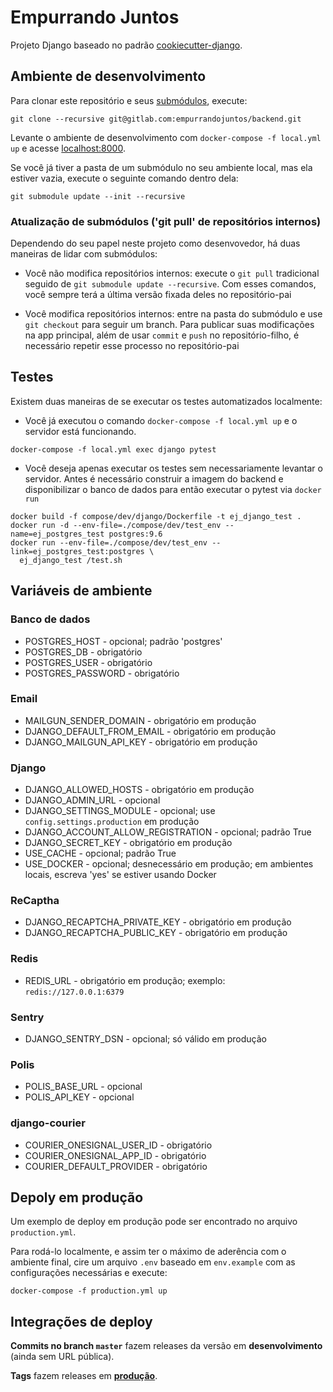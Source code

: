 # Empurrando Juntos

Projeto Django baseado no padrão [cookiecutter-django](http://cookiecutter-django.readthedocs.io/en/latest).

## Ambiente de desenvolvimento

Para clonar este repositório e seus [submódulos](https://git-scm.com/book/en/v2/Git-Tools-Submodules), execute:

`git clone --recursive git@gitlab.com:empurrandojuntos/backend.git`

Levante o ambiente de desenvolvimento com `docker-compose -f local.yml up` e acesse [localhost:8000](http://localhost:8000).

Se você já tiver a pasta de um submódulo no seu ambiente local, mas ela estiver vazia, execute o seguinte comando dentro dela:

`git submodule update --init --recursive`

### Atualização de submódulos ('git pull' de repositórios internos)

Dependendo do seu papel neste projeto como desenvovedor, há duas maneiras de lidar com submódulos:

- Você não modifica repositórios internos: execute o `git pull` tradicional seguido de `git submodule update --recursive`. Com esses comandos, você sempre terá a última versão fixada deles no repositório-pai

- Você modifica repositórios internos: entre na pasta do submódulo e use `git checkout` para seguir um branch. Para publicar suas modificações na app principal, além de usar `commit` e `push` no repositório-filho, é necessário repetir esse processo no repositório-pai

## Testes

Existem duas maneiras de se executar os testes automatizados localmente:

- Você já executou o comando `docker-compose -f local.yml up` e o servidor está funcionando.

```
docker-compose -f local.yml exec django pytest
```

- Você deseja apenas executar os testes sem necessariamente levantar o servidor. Antes é necessário construir a imagem do backend e disponibilizar o banco de dados para então executar o pytest via `docker run`

```
docker build -f compose/dev/django/Dockerfile -t ej_django_test .
docker run -d --env-file=./compose/dev/test_env --name=ej_postgres_test postgres:9.6
docker run --env-file=./compose/dev/test_env --link=ej_postgres_test:postgres \
  ej_django_test /test.sh
```

## Variáveis de ambiente
### Banco de dados
- POSTGRES_HOST - opcional; padrão 'postgres'
- POSTGRES_DB - obrigatório
- POSTGRES_USER - obrigatório
- POSTGRES_PASSWORD - obrigatório

### Email
- MAILGUN_SENDER_DOMAIN - obrigatório em produção
- DJANGO_DEFAULT_FROM_EMAIL - obrigatório em produção
- DJANGO_MAILGUN_API_KEY - obrigatório em produção

### Django
- DJANGO_ALLOWED_HOSTS - obrigatório em produção
- DJANGO_ADMIN_URL - opcional
- DJANGO_SETTINGS_MODULE - opcional; use `config.settings.production` em produção
- DJANGO_ACCOUNT_ALLOW_REGISTRATION - opcional; padrão True
- DJANGO_SECRET_KEY - obrigatório em produção
- USE_CACHE - opcional; padrão True
- USE_DOCKER - opcional; desnecessário em produção; em ambientes locais, escreva 'yes' se estiver usando Docker

### ReCaptha
- DJANGO_RECAPTCHA_PRIVATE_KEY - obrigatório em produção
- DJANGO_RECAPTCHA_PUBLIC_KEY - obrigatório em produção

### Redis
- REDIS_URL - obrigatório em produção; exemplo: `redis://127.0.0.1:6379`

### Sentry
- DJANGO_SENTRY_DSN - opcional; só válido em produção

### Polis
- POLIS_BASE_URL - opcional
- POLIS_API_KEY - opcional

### django-courier
- COURIER_ONESIGNAL_USER_ID - obrigatório
- COURIER_ONESIGNAL_APP_ID - obrigatório
- COURIER_DEFAULT_PROVIDER - obrigatório

## Depoly em produção

Um exemplo de deploy em produção pode ser encontrado no arquivo `production.yml`.

Para rodá-lo localmente, e assim ter o máximo de aderência com o ambiente final, cire um arquivo `.env` baseado em `env.example` com as configurações necessárias e execute:

```
docker-compose -f production.yml up
```

## Integrações de deploy
**Commits no branch `master`** fazem releases da versão em **desenvolvimento** (ainda sem URL pública).

**Tags** fazem releases em [**produção**](https://ej.brasilqueopovoquer.org.br/).
